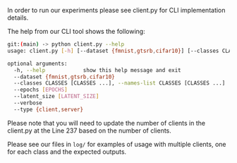 
In order to run our experiments please see client.py for CLI implementation details.

The help from our CLI tool shows the following:
```bash
git:(main) -> python client.py --help
usage: client.py [-h] [--dataset {fmnist,gtsrb,cifar10}] [--classes CLASSES [CLASSES ...]] [--epochs [EPOCHS]] [--latent_size [LATENT_SIZE]] [--verbose] [--type {client,server}]

optional arguments:
  -h, --help            show this help message and exit
  --dataset {fmnist,gtsrb,cifar10}
  --classes CLASSES [CLASSES ...], --names-list CLASSES [CLASSES ...]
  --epochs [EPOCHS]
  --latent_size [LATENT_SIZE]
  --verbose
  --type {client,server}
```

Please note that you will need to update the number of clients in the client.py at the Line 237 based on the number of clients.

Please see our files in `log/` for examples of usage with multiple clients, one for each class and the expected outputs.